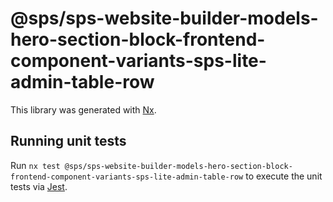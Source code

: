 # @sps/sps-website-builder-models-hero-section-block-frontend-component-variants-sps-lite-admin-table-row

This library was generated with [Nx](https://nx.dev).

## Running unit tests

Run `nx test @sps/sps-website-builder-models-hero-section-block-frontend-component-variants-sps-lite-admin-table-row` to execute the unit tests via [Jest](https://jestjs.io).
